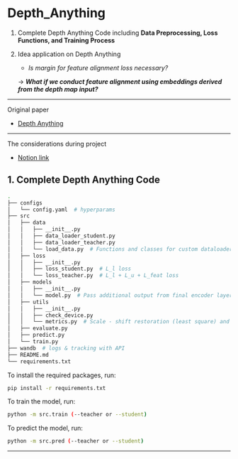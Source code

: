 # Depth_Anything

1. Complete Depth Anything Code including **Data Preprocessing, Loss Functions, and Training Process**
   
2. Idea application on Depth Anything
   - _Is margin for feature alignment loss necessary?_
     
   -> **_What if we conduct feature alignment using embeddings derived from the depth map input?_**

---

Original paper

- [Depth Anything](https://github.com/LiheYoung/Depth-Anything)

---

The considerations during project

- [Notion link](https://even-bay-44c.notion.site/Depth-Anything-construction-1ceee63422d0801fa141d3341ecd1c6d)


## 1. Complete Depth Anything Code 

```bash
.
├── configs
│   └── config.yaml  # hyperparams
├── src
│   ├── data
│   │   ├── __init__.py
│   │   ├── data_loader_student.py  
│   │   ├── data_loader_teacher.py
│   │   └── load_data.py  # Functions and classes for custom dataloader. ( cutmix, batch ratio ... )
│   ├── loss
│   │   ├── __init__.py
│   │   ├── loss_student.py  # L_l loss 
│   │   └── loss_teacher.py  # L_l + L_u + L_feat loss
│   ├── models
│   │   ├── __init__.py
│   │   └── model.py  # Pass additional output from final encoder layer for L_feat loss on original code 
│   ├── utils
│   │   ├── __init__.py
│   │   ├── check_device.py
│   │   └── metrics.py  # Scale - shift restoration (least square) and RelAbs, δ metrics
│   ├── evaluate.py
│   ├── predict.py
│   └── train.py
├── wandb  # logs & tracking with API
├── README.md
└── requirements.txt
```

To install the required packages, run:

```bash
pip install -r requirements.txt
```


To train the model, run:

```bash
python -m src.train (--teacher or --student)
```


To predict the model, run:

```bash
python -m src.pred (--teacher or --student)
```

---

